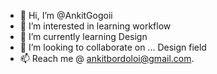 - 👋 Hi, I’m @AnkitGogoii
- 👀 I’m interested in learning workflow
- 🌱 I’m currently learning Design
- 💞️ I’m looking to collaborate on ... Design field
- 📫 Reach me @ ankitbordoloi@gmail.com.

<!---
AnkitGogoii/AnkitGogoii is a ✨ special ✨ repository because its `README.md` (this file) appears on your GitHub profile.
You can click the Preview link to take a look at your changes.
--->
